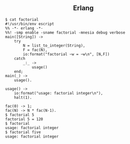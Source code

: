 ## <center> Erlang </center>

	$ cat factorial
    #!/usr/bin/env escript
    %% -*- erlang -*-
    %%! -smp enable -sname factorial -mnesia debug verbose
    main([String]) ->
        try
            N = list_to_integer(String),
            F = fac(N),
            io:format("factorial ~w = ~w\n", [N,F])
        catch
            _:_ ->
                usage()
        end;
    main(_) ->
        usage().

    usage() ->
        io:format("usage: factorial integer\n"),
        halt(1).

    fac(0) -> 1;
    fac(N) -> N * fac(N-1).
    $ factorial 5
    factorial 5 = 120
    $ factorial
    usage: factorial integer
    $ factorial five
    usage: factorial integer